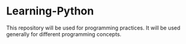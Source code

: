 # Learning-Python
This repository will be used for programming practices. It will be used generally for different programming concepts.
